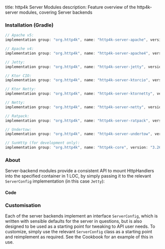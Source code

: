 title: http4k Server Modules
description: Feature overview of the http4k-server modules, covering Server backends

### Installation (Gradle)

```groovy
// Apache v5: 
implementation group: "org.http4k", name: "http4k-server-apache", version: "3.267.0"

// Apache v4: 
implementation group: "org.http4k", name: "http4k-server-apache4", version: "3.267.0"

// Jetty: 
implementation group: "org.http4k", name: "http4k-server-jetty", version: "3.267.0"

// Ktor CIO: 
implementation group: "org.http4k", name: "http4k-server-ktorcio", version: "3.267.0"

// Ktor Netty: 
implementation group: "org.http4k", name: "http4k-server-ktornetty", version: "3.267.0"

// Netty: 
implementation group: "org.http4k", name: "http4k-server-netty", version: "3.267.0"

// Ratpack: 
implementation group: "org.http4k", name: "http4k-server-ratpack", version: "3.267.0"

// Undertow: 
implementation group: "org.http4k", name: "http4k-server-undertow", version: "3.267.0"

// SunHttp (for development only): 
implementation group: "org.http4k", name: "http4k-core", version: "3.267.0"
```

### About
Server-backend modules provide a consistent API to mount HttpHandlers into the specified container in 1 LOC, by 
simply passing it to the relevant `ServerConfig` implementation (in this case `Jetty`):

#### Code [<img class="octocat"/>](https://github.com/http4k/http4k/blob/master/src/docs/guide/modules/servers/example_http.kt)

<script src="https://gist-it.appspot.com/https://github.com/http4k/http4k/blob/master/src/docs/guide/modules/servers/example_http.kt"></script>

### Customisation
Each of the server backends implement an interface `ServerConfig`, which is written with sensible defaults for the server in questions, 
but is also designed to be used as a starting point for tweaking to API user needs. To customize, simply use the relevant `ServerConfig` 
class as a starting point and reimplement as required. See the Cookbook for an example of this in use.
